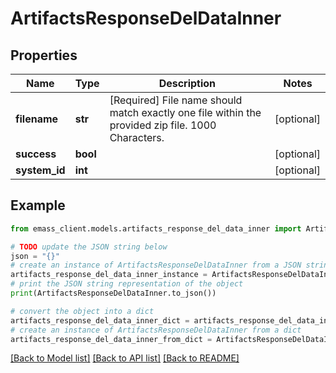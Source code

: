 # ArtifactsResponseDelDataInner


## Properties

Name | Type | Description | Notes
------------ | ------------- | ------------- | -------------
**filename** | **str** | [Required] File name should match exactly one file within the provided zip file. 1000 Characters. | [optional] 
**success** | **bool** |  | [optional] 
**system_id** | **int** |  | [optional] 

## Example

```python
from emass_client.models.artifacts_response_del_data_inner import ArtifactsResponseDelDataInner

# TODO update the JSON string below
json = "{}"
# create an instance of ArtifactsResponseDelDataInner from a JSON string
artifacts_response_del_data_inner_instance = ArtifactsResponseDelDataInner.from_json(json)
# print the JSON string representation of the object
print(ArtifactsResponseDelDataInner.to_json())

# convert the object into a dict
artifacts_response_del_data_inner_dict = artifacts_response_del_data_inner_instance.to_dict()
# create an instance of ArtifactsResponseDelDataInner from a dict
artifacts_response_del_data_inner_from_dict = ArtifactsResponseDelDataInner.from_dict(artifacts_response_del_data_inner_dict)
```
[[Back to Model list]](../README.md#documentation-for-models) [[Back to API list]](../README.md#documentation-for-api-endpoints) [[Back to README]](../README.md)


